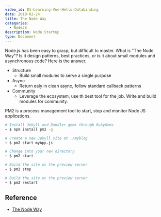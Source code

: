 ```yaml
---
video_id: 01-Learning-Vue-Hello-Databinding
date: 2018-02-24
title: The Node Way
categories:
  - NodeJS
description: Node Startup
type: Document
---
```

Node.js has been easy to grasp, but difficult to master. What is "The Node Way"? Is it design patterns, best practices, or is it about small modules and asynchronous code? Here is the answer.

* Structure
  * Build small modules to serve a single purpose
* Async
  * Return ealy in clean async, follow standard callback patterns
* Community
  * Leverage the ecosystem, use th best tool for the job. Write and build modules for community.

PM2 is a process management tool to start, stop and monitor Node JS applications.

~~~ bash
# Install Jekyll and Bundler gems through RubyGems
~ $ npm install pm2 -g

# Create a new Jekyll site at ./myblog
~ $ pm2 start myApp.js

# Change into your new directory
~ $ pm2 start

# Build the site on the preview server
~ $ pm2 stop

# Build the site on the preview server
~ $ pm2 restart
~~~


## Reference

* [The Node Way](http://thenodeway.io/)
